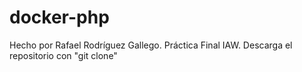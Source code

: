 # docker-php

Hecho por Rafael Rodríguez Gallego.
Práctica Final IAW.
Descarga el repositorio con "git clone"


